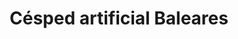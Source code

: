 ---
title: "Césped artificial Baleares"
url: /marraxti/cesped-artificial-baleares/
shop: centro de jardinería
---